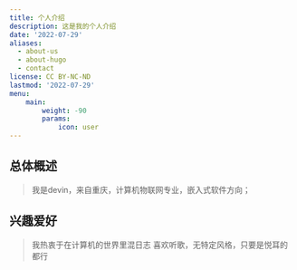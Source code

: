 ```yaml
---
title: 个人介绍
description: 这是我的个人介绍
date: '2022-07-29'
aliases:
  - about-us
  - about-hugo
  - contact
license: CC BY-NC-ND
lastmod: '2022-07-29'
menu:
    main: 
        weight: -90
        params:
            icon: user
---
```

## 总体概述
> 我是devin，来自重庆，计算机物联网专业，嵌入式软件方向；

## 兴趣爱好
> 我热衷于在计算机的世界里混日志
> 喜欢听歌，无特定风格，只要是悦耳的都行



